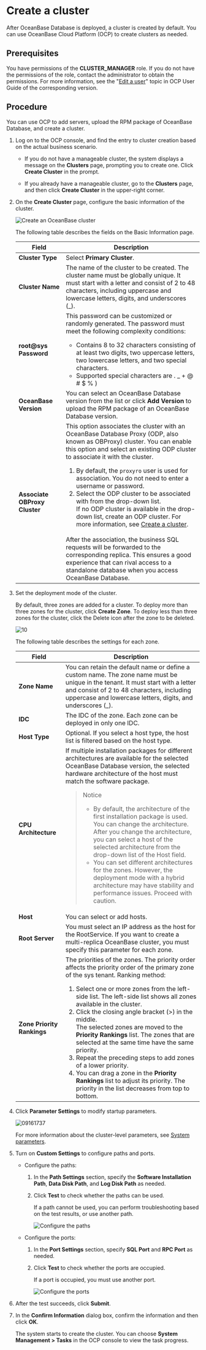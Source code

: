# Create a cluster

After OceanBase Database is deployed, a cluster is created by default. You can use OceanBase Cloud Platform (OCP) to create clusters as needed.

## Prerequisites

You have permissions of the **CLUSTER_MANAGER** role. If you do not have the permissions of the role, contact the administrator to obtain the permissions. For more information, see the "[Edit a user](https://www.oceanbase.com/docs/enterprise-oceanbase-ocp-cn-10000000000777155)" topic in OCP User Guide of the corresponding version.

## Procedure

You can use OCP to add servers, upload the RPM package of OceanBase Database, and create a cluster.

1. Log on to the OCP console, and find the entry to cluster creation based on the actual business scenario.

   * If you do not have a manageable cluster, the system displays a message on the **Clusters** page, prompting you to create one. Click **Create Cluster** in the prompt.

   * If you already have a manageable cluster, go to the **Clusters** page, and then click **Create Cluster** in the upper-right corner.

2. On the **Create Cluster** page, configure the basic information of the cluster.

   ![Create an OceanBase cluster](https://obbusiness-private.oss-cn-shanghai.aliyuncs.com/doc/img/ocp/401/%E5%88%9B%E5%BB%BA%E9%9B%86%E7%BE%A4%E5%9F%BA%E7%A1%80%E4%BF%A1%E6%81%AF1.png)

   The following table describes the fields on the Basic Information page.

   | Field | Description                                                                                                                                                                                                                                                                                                                                                                                                                                                                                                                                                                                                                                                                                                                                                                                                                                                                                                |
   |------------------------------------------------------------------------------------------------------------------------------------------------------------------------------------------------------------------------------------------------------------------------------------------------------------------------------------------------------------------------------------------------------------------------------------------------------------------------------------------------------------------------------------------------------------------------------------------------------------------------------------------------------------------------------------------------------------------------------------------------------------------------------------------------------------------------------------------------------------------------------------------------------------|---------------------------------------------------------------------------------------------------------------------------------------------------------------------------------------------------------------------------------------------------------------------------------------------------------------------------------------------------------------------------------------------------------|
   | **Cluster Type** | Select **Primary Cluster**.                                                                                                                                                                                                                                                                                                                                                                                                                                                                                                                                                                                                                                                                                                                                                                                                                                                                                |
   | **Cluster Name** | The name of the cluster to be created. The cluster name must be globally unique. It must start with a letter and consist of 2 to 48 characters, including uppercase and lowercase letters, digits, and underscores (_).                                                                                                                                                                                                                                                                                                                                                                                                                                                                                                                                                                                                                                                                                    |
   | **root@sys Password** | This password can be customized or randomly generated.  The password must meet the following complexity conditions: <ul><li>Contains 8 to 32 characters consisting of at least two digits, two uppercase letters, two lowercase letters, and two special characters. </li>    <li>Supported special characters are . _ + @ # $ % ) </li></ul>                                                                                                                                                                                                                                                                                                                                                                                                                                                                                                                                                              |
   | **OceanBase Version** | You can select an OceanBase Database version from the list or click **Add Version** to upload the RPM package of an OceanBase Database version.                                                                                                                                                                                                                                                                                                                                                                                                                                                                                                                                                                                                                                                                                                                                                            |
   | **Associate OBProxy Cluster** | This option associates the cluster with an OceanBase Database Proxy (ODP, also known as OBProxy) cluster. You can enable this option and select an existing ODP cluster to associate it with the cluster. <ol><li>By default, the `proxyro` user is used for association. You do not need to enter a username or password. </li>   <li>Select the ODP cluster to be associated with from the drop-down list.  </br>If no ODP cluster is available in the drop-down list, create an ODP cluster. For more information, see [Create a cluster](../../1.database-connection-and-routing/2.obproxy-management/2.manage-obproxy-clusters/1.create-an-obproxy-cluster.md). </li></ol>    </br>After the association, the business SQL requests will be forwarded to the corresponding replica. This ensures a good experience that can rival access to a standalone database when you access OceanBase Database. |

3. Set the deployment mode of the cluster.

   By default, three zones are added for a cluster. To deploy more than three zones for the cluster, click **Create Zone**. To deploy less than three zones for the cluster, click the Delete icon after the zone to be deleted.

   ![10](https://obbusiness-private.oss-cn-shanghai.aliyuncs.com/doc/img/ocp/401/%E9%83%A8%E7%BD%B2%E6%A8%A1%E5%BC%8F1.png)

   The following table describes the settings for each zone.

   | Field | Description |
   |--------------------|----------------------------------------------------------------------------------------------------------------------------------------------------------------------------------------------------------------------------------------------------------------------------------------------------------------------------------------------------------------------------------------------------------------------------------------------------------------------------------------------------------------|
   | **Zone Name** | You can retain the default name or define a custom name.  The zone name must be unique in the tenant. It must start with a letter and consist of 2 to 48 characters, including uppercase and lowercase letters, digits, and underscores (_).  |
   | **IDC** | The IDC of the zone. Each zone can be deployed in only one IDC.  |
   | **Host Type** | Optional.  If you select a host type, the host list is filtered based on the host type.  |
   | **CPU Architecture** | If multiple installation packages for different architectures are available for the selected OceanBase Database version, the selected hardware architecture of the host must match the software package. <blockquote>Notice<ul><li>By default, the architecture of the first installation package is used. You can change the architecture. After you change the architecture, you can select a host of the selected architecture from the drop-down list of the Host field. </li><li>You can set different architectures for the zones. However, the deployment mode with a hybrid architecture may have stability and performance issues. Proceed with caution. </li></ul> </blockquote> |
   | **Host** | You can select or add hosts.  |
   | **Root Server** | You must select an IP address as the host for the RootService. If you want to create a multi-replica OceanBase cluster, you must specify this parameter for each zone.  |
   | **Zone Priority Rankings** | The priorities of the zones. The priority order affects the priority order of the primary zone of the sys tenant.  Ranking method: <ol><li>Select one or more zones from the left-side list.  The left-side list shows all zones available in the cluster. </li>   <li>Click the closing angle bracket (>) in the middle.  </br>The selected zones are moved to the **Priority Rankings** list. The zones that are selected at the same time have the same priority. </li>   <li>Repeat the preceding steps to add zones of a lower priority. </li>   <li>You can drag a zone in the **Priority Rankings** list to adjust its priority.  The priority in the list decreases from top to bottom. </li></ol> |

4. Click **Parameter Settings** to modify startup parameters.

   ![09161737](https://obbusiness-private.oss-cn-shanghai.aliyuncs.com/doc/img/observer-enterprise/V4.0.0/user-guide/parmaeters-set.png)

   For more information about the cluster-level parameters, see [System parameters](../../../5.system-reference/1.system-configuration-items/1.system-configuration-items-overview.md).

5. Turn on **Custom Settings** to configure paths and ports.

   * Configure the paths:

      1. In the **Path Settings** section, specify the **Software Installation Path**, **Data Disk Path**, and **Log Disk Path** as needed.

      2. Click **Test** to check whether the paths can be used.

         If a path cannot be used, you can perform troubleshooting based on the test results, or use another path.

         ![Configure the paths](https://obbusiness-private.oss-cn-shanghai.aliyuncs.com/doc/img/ocp/401/%E9%85%8D%E7%BD%AE%E8%B7%AF%E5%BE%841.png)

   * Configure the ports:

      1. In the **Port Settings** section, specify **SQL Port** and **RPC Port** as needed.

      2. Click **Test** to check whether the ports are occupied.

         If a port is occupied, you must use another port.

         ![Configure the ports](https://obbusiness-private.oss-cn-shanghai.aliyuncs.com/doc/img/ocp/401/%E7%AB%AF%E5%8F%A3%E9%85%8D%E7%BD%AE1.png)

6. After the test succeeds, click **Submit**.

7. In the **Confirm Information** dialog box, confirm the information and then click **OK**.

   The system starts to create the cluster. You can choose **System Management > Tasks** in the OCP console to view the task progress.
